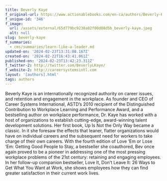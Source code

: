 ```yaml
---
title: Beverly Kaye
f_original-url: https://www.actionablebooks.com/en-ca/authors/Beverly-Kaye/
f_unique-id: '346'
f_image:
  url: /assets/external/65d779bc9230a02f00d08d5b_beverly-kaye.jpeg
  alt: null
slug: beverly-kaye
f_summaries:
  - cms/summaries/learn-like-a-leader.md
updated-on: '2024-02-23T13:31:08.167Z'
created-on: '2024-02-22T16:43:41.061Z'
published-on: '2024-02-23T13:42:23.311Z'
f_twitter-2: http://twitter.com/BeverlyLKaye/
f_website-2: http://careersystemsintl.com
layout: '[authors].html'
tags: authors
---
```


Beverly Kaye is an internationally recognized authority on career issues, and retention and engagement in the workplace. As founder and CEO of Career Systems International, ASTD’s 2010 recipient of the Distinguished Contribution to Workplace Learning and Performance Award, and a bestselling author on workplace performance, Dr. Kaye has worked with a host of organizations to establish cutting-edge, award-winning talent development solutions. Her first book, Up Is Not the Only Way became a classic. In it she foresaw the effects that leaner, flatter organizations would have on individual careers and the subsequent need for workers to take charge of their own careers. With the fourth edition of Love ‘Em or Lose ‘Em: Getting Good People to Stay, a bestseller she coauthored, Bev once again proved to be a pioneer in addressing one of the most pressing workplace problems of the 21st century: retaining and engaging employees. In her follow-up companion bestseller, Love It, Don’t Leave It: 26 Ways to Get What You Want at Work, she shows employees how they can find greater satisfaction in their current work lives.
